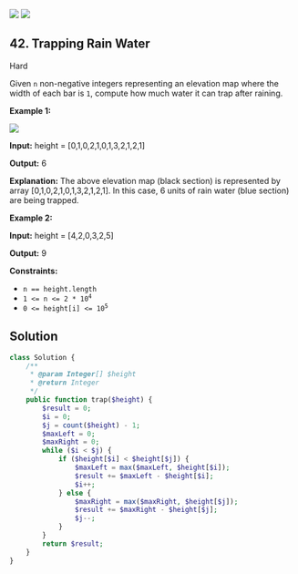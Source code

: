 [![](https://img.shields.io/github/stars/javadev/LeetCode-in-All?label=Stars&style=flat-square)](https://github.com/javadev/LeetCode-in-All)
[![](https://img.shields.io/github/forks/javadev/LeetCode-in-All?label=Fork%20me%20on%20GitHub%20&style=flat-square)](https://github.com/javadev/LeetCode-in-All/fork)

## 42\. Trapping Rain Water

Hard

Given `n` non-negative integers representing an elevation map where the width of each bar is `1`, compute how much water it can trap after raining.

**Example 1:**

![](https://assets.leetcode.com/uploads/2018/10/22/rainwatertrap.png)

**Input:** height = [0,1,0,2,1,0,1,3,2,1,2,1]

**Output:** 6

**Explanation:** The above elevation map (black section) is represented by array [0,1,0,2,1,0,1,3,2,1,2,1]. In this case, 6 units of rain water (blue section) are being trapped. 

**Example 2:**

**Input:** height = [4,2,0,3,2,5]

**Output:** 9 

**Constraints:**

*   `n == height.length`
*   <code>1 <= n <= 2 * 10<sup>4</sup></code>
*   <code>0 <= height[i] <= 10<sup>5</sup></code>

## Solution

```php
class Solution {
    /**
     * @param Integer[] $height
     * @return Integer
     */
    public function trap($height) {
        $result = 0;
        $i = 0;
        $j = count($height) - 1;
        $maxLeft = 0;
        $maxRight = 0;
        while ($i < $j) {
            if ($height[$i] < $height[$j]) {
                $maxLeft = max($maxLeft, $height[$i]);
                $result += $maxLeft - $height[$i];
                $i++;
            } else {
                $maxRight = max($maxRight, $height[$j]);
                $result += $maxRight - $height[$j];
                $j--;
            }
        }
        return $result;
    }
}
```